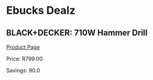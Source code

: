 
# Ebucks Dealz
## BLACK+DECKER: 710W Hammer Drill
[Product Page](https://www.ebucks.com/web/shop/productSelected.do?prodId=688351143&catId=717324798)

Price: R799.00

Savings: 90.0


	